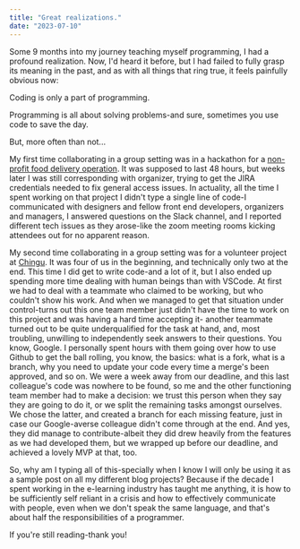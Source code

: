 ```yaml
---
title: "Great realizations."
date: "2023-07-10"
---
```

Some 9 months into my journey teaching myself programming, I had a profound realization. Now, I'd heard it before, but I had failed to fully grasp its meaning in the past, and as with all things that ring true, it feels painfully obvious now:

Coding is only a part of programming. 

Programming is all about solving problems-and sure, sometimes you use code to save the day.

But, more often than not... 


My first time collaborating in a group setting was in a hackathon for a [non-profit food delivery operation](https://lasagnalove.org/). 
It was supposed to last 48 hours, but weeks later I was still corresponding with organizer, trying to get the JIRA credentials needed to fix general access issues. In actuality, all the time I spent working on that project I didn't type a single line of code-I communicated with designers and fellow front end developers, organizers and managers, I answered questions on the Slack channel, and I reported different tech issues as they arose-like the zoom meeting rooms kicking attendees out for no apparent reason. 

My second time collaborating in a group setting was for a volunteer project at [Chingu](https://www.chingu.io/). 
It was four of us in the beginning, and technically only two at the end. This time I did get to write code-and a lot of it, but I also ended up spending more time dealing with human beings than with VSCode.
At first we had to deal with a teammate who claimed to be working, but who couldn't show his work. And when we managed to get that situation under control-turns out this one team member just didn't have the time to work on this project and was having a hard time accepting it- another teammate turned out to be quite underqualified for the task at hand, and, most troubling, unwilling to independently seek answers to their questions. You know, Google.
I personally spent hours with them going over how to use Github to get the ball rolling, you know, the basics: what is a fork, what is a branch, why you need to update your code every time a merge's been approved, and so on. 
We were a week away from our deadline, and this last colleague's code was nowhere to be found, so me and the other functioning team member had to make a decision: we trust this person when they say they are going to do it, or we split the remaining tasks amongst ourselves. We chose the latter, and created a branch for each missing feature, just in case our Google-averse colleague didn't come through at the end. 
And yes, they did manage to contribute-albeit they did drew heavily from the features as we had developed them, but we wrapped up before our deadline, and achieved a lovely MVP at that, too.

So, why am I typing all of this-specially when I know I will only be using it as a sample post on all my different blog projects?
Because if the decade I spent working in the e-learning industry has taught me anything, it is how to be sufficiently self reliant in a crisis and how to effectively communicate with people, even when we don't speak the same language, and that's about half the responsibilities of a programmer.

If you're still reading-thank you! 
